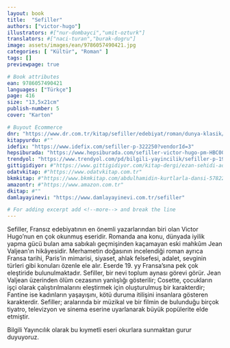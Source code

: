 ```yaml
---
layout: book
title:  "Sefiller"
authors: ["victor-hugo"]
illustrators: #["nur-dombayci","umit-ozturk"]
translators: #["naci-turan","burak-dogru"]
image: assets/images/ean/9786057490421.jpg
categories: [ "Kültür", "Roman" ]
tags: []
previewpage: true

# Book attributes
ean: 9786057490421
languages: ["Türkçe"]
page: 416
size: "13,5x21cm"
publish-number: 5
cover: "Karton"

# Buyout Ecommerce
dnr: "https://www.dr.com.tr/kitap/sefiller/edebiyat/roman/dunya-klasik/urunno=0001960657001"
kitapyurdu: #""
idefix: "https://www.idefix.com/sefiller-p-322250?vendorId=3"
hepsiburada: "https://www.hepsiburada.com/sefiller-victor-hugo-pm-HBC000024KSX2"
trendyol: "https://www.trendyol.com/pd/bilgili-yayincilik/sefiller-p-194318382?boutiqueId=61&merchantId=126218&filterOverPriceListings=false"
gittigidiyor: #"https://www.gittigidiyor.com/kitap-dergi/ezan-sehidi-adnan-menderes_pdp_732728793"
odatvkitap: #"https://www.odatvkitap.com.tr"
bkmkitap: #"https://www.bkmkitap.com/abdulhamidin-kurtlarla-dansi-578226"
amazontr: #"https://www.amazon.com.tr"
dkitap: #""
damlayayinevi: "https://www.damlayayinevi.com.tr/sefiller"

# For adding excerpt add <!--more--> and break the line
---
```

Sefiller, Fransız edebiyatının en önemli yazarlarından biri olan Victor Hugo’nun en çok okunmuş eseridir.
Romanda ana konu, dünyada iyilik yapma gücü bulan ama sabıkalı geçmişinden kaçamayan eski mahkûm Jean Valjean’ın hikâyesidir.<!--more--> 
Merhametin doğasının incelendiği roman ayrıca Fransa tarihi, Paris’in mimarisi, siyaset, ahlak felsefesi, adalet, sevginin türleri gibi konuları özenle ele alır.
Eserde 19. yy Fransa’sına pek çok eleştiride bulunulmaktadır.
Sefiller, bir nevi toplum aynası görevi görür.
Jean Valjean üzerinden ölüm cezasının yanlışlığı gösterilir; Cosette, çocukların işçi olarak çalıştırılmalarını eleştirmek için oluşturulmuş bir karakterdir; Fantine ise kadınların yaşayışını, kötü duruma itilişini insanlara gösteren karakterdir.
Sefiller; aralarında bir müzikal ve bir filmin de bulunduğu birçok tiyatro, televizyon ve sinema eserine uyarlanarak büyük popülerite elde etmiştir.

Bilgili Yayıncılık olarak bu kıymetli eseri okurlara sunmaktan gurur duyuyoruz.


